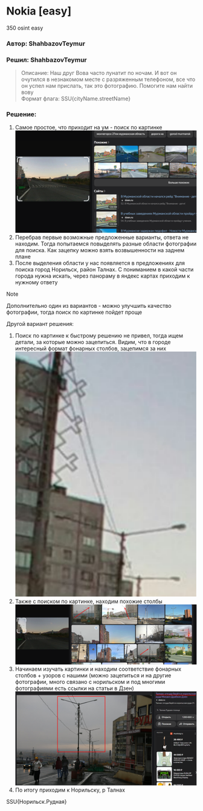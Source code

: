 # Nokia [easy]
350
osint easy

### Автор: ShahbazovTeymur
### Решил: ShahbazovTeymur

> Описание: Наш друг Вова часто лунатит по ночам. И вот он очутился в незнакомом месте с разряженным телефоном, все что он успел нам прислать, так это фотографию. Помогите нам найти вову<br>
Формат флага: SSU{cityName.streetName}

### Решение:
1. Самое простое, что приходит на ум - поиск по картинке<br>
![img.png](images/img.png)
2. Перебрав первые возможные предложенные варианты, ответа не находим. Тогда попытаемся повыделять разные области фотографии для поиска. Как зацепку можно взять возвышенности на заднем плане<br>
3. После выделения области у нас появляется в предложениях для поиска город Норильск, район Талнах. С пониманием в какой части города нужна искать, через панораму в яндекс картах приходим к нужному ответу <br>
>[!NOTE]
> Дополнительно один из вариантов - можно улучшить качество фотографии, тогда поиск по картинке пойдет проще

Другой вариант решения:<br>
1. Поиск по картинке к быстрому решению не привел, тогда ищем детали, за которые можно зацепиться. Видим, что в городе интересный формат фонарных столбов, зацепимся за них<br>
![img_1.png](images/img_1.png)
2. Также с поиском по картинке, находим похожие столбы 
![img_2.png](images/img_2.png)
3. Начинаем изучать картинки и находим соответствие фонарных столбов + узоров с нашими (можно зацепиться и на другие фотографии, много связано с норильском и под многими фотографиями есть ссылки на статьи в Дзен)
![img_3.png](images/img_3.png)
4. По итогу приходим к Норильску, р Талнах

SSU{Норильск.Рудная}